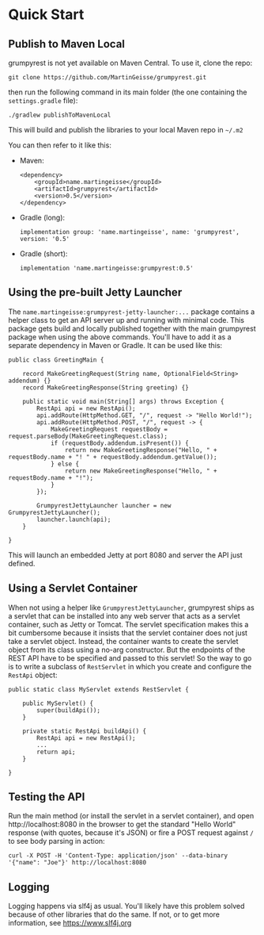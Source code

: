 
# Quick Start

## Publish to Maven Local

grumpyrest is not yet available on Maven Central. To use it, clone the repo:

    git clone https://github.com/MartinGeisse/grumpyrest.git

then run the following command in its main folder (the one containing the `settings.gradle` file):

    ./gradlew publishToMavenLocal

This will build and publish the libraries to your local Maven repo in `~/.m2`

You can then refer to it like this:

* Maven:
    ```
    <dependency>
        <groupId>name.martingeisse</groupId>
        <artifactId>grumpyrest</artifactId>
        <version>0.5</version>
    </dependency>
    ```
* Gradle (long):
    ```
    implementation group: 'name.martingeisse', name: 'grumpyrest', version: '0.5'
    ```
* Gradle (short):
    ```
    implementation 'name.martingeisse:grumpyrest:0.5'
    ```

## Using the pre-built Jetty Launcher

The `name.martingeisse:grumpyrest-jetty-launcher:...` package contains a helper class to get an API server up and
running with minimal code. This package gets build and locally published together with the main grumpyrest package when
using the above commands. You'll have to add it as a separate dependency in Maven or Gradle. It can be used like this:

```
public class GreetingMain {

    record MakeGreetingRequest(String name, OptionalField<String> addendum) {}
    record MakeGreetingResponse(String greeting) {}

    public static void main(String[] args) throws Exception {
        RestApi api = new RestApi();
        api.addRoute(HttpMethod.GET, "/", request -> "Hello World!");
        api.addRoute(HttpMethod.POST, "/", request -> {
            MakeGreetingRequest requestBody = request.parseBody(MakeGreetingRequest.class);
            if (requestBody.addendum.isPresent()) {
                return new MakeGreetingResponse("Hello, " + requestBody.name + "! " + requestBody.addendum.getValue());
            } else {
                return new MakeGreetingResponse("Hello, " + requestBody.name + "!");
            }
        });

        GrumpyrestJettyLauncher launcher = new GrumpyrestJettyLauncher();
        launcher.launch(api);
    }

}
```

This will launch an embedded Jetty at port 8080 and server the API just defined.

## Using a Servlet Container

When not using a helper like `GrumpyrestJettyLauncher`, grumpyrest ships as a servlet that can be installed into any
web server that acts as a servlet container, such as Jetty or Tomcat. The servlet specification makes this a bit
cumbersome because it insists that the servlet container does not just take a servlet object. Instead, the container
wants to create the servlet object from its class using a no-arg constructor. But the endpoints  of the REST API have
to be specified and passed to this servlet! So the way to go is to write a subclass of `RestServlet` in which you
create and configure the `RestApi` object:

```
public static class MyServlet extends RestServlet {

    public MyServlet() {
        super(buildApi());
    }

    private static RestApi buildApi() {
        RestApi api = new RestApi();
        ...
        return api;
    }

}
```

## Testing the API

Run the main method (or install the servlet in a servlet container), and open http://localhost:8080 in the browser to
get the standard "Hello World" response (with quotes, because it's JSON) or fire a POST request against `/` to see body
parsing in action:

```
curl -X POST -H 'Content-Type: application/json' --data-binary '{"name": "Joe"}' http://localhost:8080
```

## Logging

Logging happens via slf4j as usual. You'll likely have this problem solved because of other libraries that do the same.
If not, or to get more information, see https://www.slf4j.org
